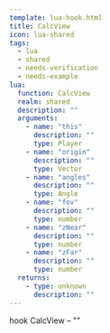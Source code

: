 ```yaml
---
template: lua-hook.html
title: CalcView
icon: lua-shared
tags:
  - lua
  - shared
  - needs-verification
  - needs-example
lua:
  function: CalcView
  realm: shared
  description: ""
  arguments:
    - name: "this"
      description: ""
      type: Player
    - name: "origin"
      description: ""
      type: Vector
    - name: "angles"
      description: ""
      type: Angle
    - name: "fov"
      description: ""
      type: number
    - name: "zNear"
      description: ""
      type: number
    - name: "zFar"
      description: ""
      type: number
  returns:
    - type: unknown
      description: ""
---
```


<div class="lua__search__keywords">
hook CalcView &#x2013; ""
</div>
